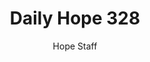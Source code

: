 ---
image: /assets/img/daily-hope-default-artwork.png
title: Daily Hope 328
number: 328
categories:
  - Daily Hope
author: Hope Staff
notes: Daily Hope 328
embed: >-
  EMBED_GOES_HERE
---